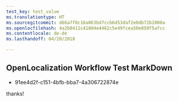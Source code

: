 ```yaml
---
test_key: test_value
ms.translationtype: HT
ms.sourcegitcommit: d66a7f0c16a063bd7ccb6d53daf2e0db72b2800a
ms.openlocfilehash: 4a2b0411c41804e4462c5e49fcea50e850f5afcc
ms.contentlocale: de-de
ms.lasthandoff: 04/20/2018

---
```

## OpenLocalization Workflow Test MarkDown

* 91ee4d2f-c151-4bfb-bba7-4a306722874e 

thanks!
